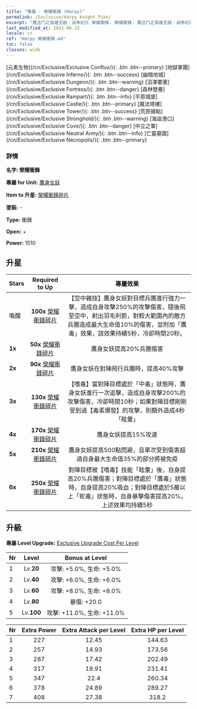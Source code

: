 ```yaml
---
title: "專屬 - 榮耀衝鋒 (Harpy)"
permalink: /Exclusive/Harpy Knight Pike/
excerpt: "魔法门之英雄无敌：战争纪元 榮耀衝鋒. 榮耀衝鋒. 魔法门之英雄无敌：战争纪元 專屬 榮耀衝鋒. 鷹身女妖 專屬."
last_modified_at: 2021-06-15
locale: cn
ref: "Harpy 榮耀衝鋒.md"
toc: false
classes: wide
---
```

 [元素生物](/cn/Exclusive/Exclusive Conflux/){: .btn .btn--primary} [地獄軍團](/cn/Exclusive/Exclusive Inferno/){: .btn .btn--success} [幽暗地城](/cn/Exclusive/Exclusive Dungeon/){: .btn .btn--warning} [沼澤要塞](/cn/Exclusive/Exclusive Fortress/){: .btn .btn--danger} [森林壁壘](/cn/Exclusive/Exclusive Rampart/){: .btn .btn--info} [平原城堡](/cn/Exclusive/Exclusive Castle/){: .btn .btn--primary} [魔法塔樓](/cn/Exclusive/Exclusive Tower/){: .btn .btn--success} [荒原據點](/cn/Exclusive/Exclusive Stronghold/){: .btn .btn--warning} [海盜港口](/cn/Exclusive/Exclusive Cove/){: .btn .btn--danger} [中立之軍](/cn/Exclusive/Exclusive Neutral Army/){: .btn .btn--info} [亡靈墓園](/cn/Exclusive/Exclusive Necropolis/){: .btn .btn--primary} 

### 詳情
 **名字: 榮耀衝鋒** 

 **專屬 for Unit:** [鷹身女妖](/cn/units/Harpy/) 

 **Item to 升星:** [榮耀衝鋒碎片](/cn/Items/con_916/)

 **塗裝:** -

 **Type:** 衝鋒

 **Open:** +

 **Power:** 1510

## 升星

  |     Stars    |  Required to Up | 專屬效果 |
  |:-------------|:---------------:|:---------------:|
  |  喚醒  | **100x** [榮耀衝鋒碎片](/cn/Items/con_916/) | 【空中雜技】鷹身女妖對目標兵團進行強力一擊，造成自身攻擊250%的攻擊傷害，隨後飛至空中，射出羽毛利箭，對較大範圍內的敵方兵團造成最大生命值10%的傷害，並附加「鷹毒」效果，該效果持續5秒，冷卻時間20秒。 |
  | **1x** <i class="fas fa-star"/> | **50x** [榮耀衝鋒碎片](/cn/Items/con_916/) | 鷹身女妖提高20%兵團傷害 |
  | **2x** <i class="fas fa-star"/> | **90x** [榮耀衝鋒碎片](/cn/Items/con_916/) | 鷹身女妖在對陣飛行兵團時，提高40%攻擊 |
  | **3x** <i class="fas fa-star"/> | **130x** [榮耀衝鋒碎片](/cn/Items/con_916/) | 【嗜毒】當對陣目標處於「中毒」狀態時，鷹身女妖進行一次追擊，造成自身攻擊200%的攻擊傷害，冷卻時間10秒；如果對陣目標剛剛受到過【毒素爆發】的攻擊，則額外造成4秒「眩暈」 |
  | **4x** <i class="fas fa-star"/> | **170x** [榮耀衝鋒碎片](/cn/Items/con_916/) | 鷹身女妖提高15%攻速 |
  | **5x** <i class="fas fa-star"/> | **210x** [榮耀衝鋒碎片](/cn/Items/con_916/) | 鷹身女妖提高500點閃避，且單次受到傷害超過自身最大生命值35%的部分將被免疫 |
  | **6x** <i class="fas fa-star"/> | **250x** [榮耀衝鋒碎片](/cn/Items/con_916/) | 對陣目標被【嗜毒】技能「眩暈」後，自身提高20%兵團傷害；對陣目標處於「鷹毒」狀態時，自身提高20%吸血；對陣目標處於5層以上「蛇毒」狀態時，自身暴擊傷害提高20%。上述效果均持續5秒 |


## 升級
 **專屬 Level Upgrade:** [Exclusive Upgrade Cost Per Level](/Exclusive/ExclusiveUpgradeCostPerLevel/)

  |  Nr  |   Level  | Bonus at Level |
  |:-----|:--------:|:--------------:|
  | 1 | Lv.**20** | 攻擊: +5.0%, 生命: +5.0% |
  | 2 | Lv.**40** | 攻擊: +6.0%, 生命: +6.0% |
  | 3 | Lv.**60** | 攻擊: +8.0%, 生命: +8.0% |
  | 4 | Lv.**80** | 暴傷: +20.0 |
  | 5 | Lv.**100** | 攻擊: +11.0%, 生命: +11.0% |


  |  Nr  |  Extra Power | Extra Attack per Level | Extra HP per Level |
  |:-----|:--------:|:--------:|:--------:|
  | 1 | 227 | 12.45 | 144.63 |
  | 2 | 257 | 14.93 | 173.56 |
  | 3 | 287 | 17.42 | 202.49 |
  | 4 | 317 | 19.91 | 231.41 |
  | 5 | 347 | 22.4 | 260.34 |
  | 6 | 378 | 24.89 | 289.27 |
  | 7 | 408 | 27.38 | 318.2 |


